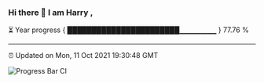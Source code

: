 ### Hi there 👋 I am Harry , 

⏳ Year progress { ███████████████████████▁▁▁▁▁▁▁ } 77.76 %

---

⏰ Updated on Mon, 11 Oct 2021 19:30:48 GMT

![Progress Bar CI](https://github.com/duykhang68/duykhang68/workflows/Progress%20Bar%20CI/badge.svg)
